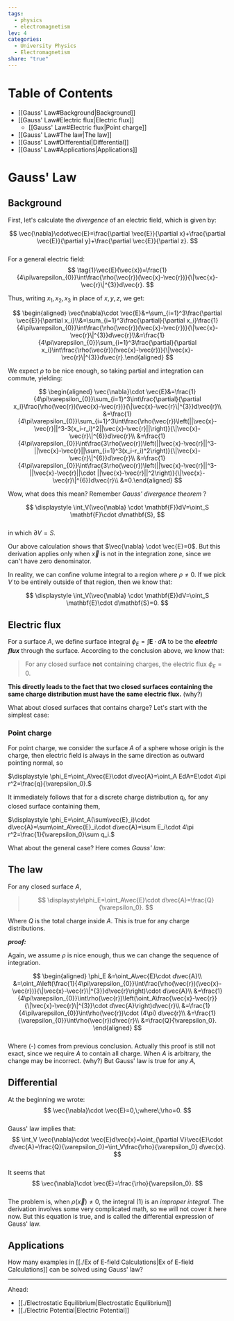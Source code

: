 ```yaml
---  
tags:  
  - physics  
  - electromagnetism  
lev: 4  
categories:  
  - University Physics  
  - Electromagnetism  
share: "true"  
---  
```

  
# Table of Contents  
  
- [[Gauss' Law#Background|Background]]  
- [[Gauss' Law#Electric flux|Electric flux]]  
	- [[Gauss' Law#Electric flux|Point charge]]  
- [[Gauss' Law#The law|The law]]  
- [[Gauss' Law#Differential|Differential]]  
- [[Gauss' Law#Applications|Applications]]  
  
# Gauss' Law  
  
## Background  
  
First, let's calculate the *divergence* of an electric field, which is given by:  
  
$$  
\vec{\nabla}\cdot\vec{E}=\frac{\partial \vec{E}}{\partial x}+\frac{\partial \vec{E}}{\partial y}+\frac{\partial \vec{E}}{\partial z}.  
$$  
For a general electric field:  
$$  
\tag{1}\vec{E}(\vec{x})=\frac{1}{4\pi\varepsilon_{0}}\int\frac{\rho(\vec{r})(\vec{x}-\vec{r})}{\|\vec{x}-\vec{r}\|^{3}}d\vec{r}.  
$$  
  
Thus, writing $x_1,x_2,x_3$ in place of $x,y,z$, we get:  
  
$$  
\begin{aligned} \vec{\nabla}\cdot \vec{E}&=\sum_{i=1}^3\frac{\partial \vec{E}}{\partial x_i}\\&=\sum_{i=1}^3\frac{\partial}{\partial x_i}\frac{1}{4\pi\varepsilon_{0}}\int\frac{\rho(\vec{r})(\vec{x}-\vec{r})}{\|\vec{x}-\vec{r}\|^{3}}d\vec{r}\\&=\frac{1}{4\pi\varepsilon_{0}}\sum_{i=1}^3\frac{\partial}{\partial x_i}\int\frac{\rho(\vec{r})(\vec{x}-\vec{r})}{\|\vec{x}-\vec{r}\|^{3}}d\vec{r}.\end{aligned}  
$$  
  
We expect $\rho$ to be nice enough, so taking partial and integration can commute, yielding:  
  
$$  
\begin{aligned} \vec{\nabla}\cdot \vec{E}&=\frac{1}{4\pi\varepsilon_{0}}\sum_{i=1}^3\int\frac{\partial}{\partial x_i}\frac{\rho(\vec{r})(\vec{x}-\vec{r})}{\|\vec{x}-\vec{r}\|^{3}}d\vec{r}\\ &=\frac{1}{4\pi\varepsilon_{0}}\sum_{i=1}^3\int\frac{\rho(\vec{r})\left(||\vec{x}-\vec{r}||^3-3(x_i-r_i)^2||\vec{x}-\vec{r}||\right)}{\|\vec{x}-\vec{r}\|^{6}}d\vec{r}\\ &=\frac{1}{4\pi\varepsilon_{0}}\int\frac{3\rho(\vec{r})\left(||\vec{x}-\vec{r}||^3-||\vec{x}-\vec{r}||\sum_{i=1}^3(x_i-r_i)^2\right)}{\|\vec{x}-\vec{r}\|^{6}}d\vec{r}\\ &=\frac{1}{4\pi\varepsilon_{0}}\int\frac{3\rho(\vec{r})\left(||\vec{x}-\vec{r}||^3-||\vec{x}-\vec{r}||\cdot ||\vec{x}-\vec{r}||^2\right)}{\|\vec{x}-\vec{r}\|^{6}}d\vec{r}\\ &=0.\end{aligned}  
$$  
  
Wow, what does this mean? Remember *Gauss' divergence theorem* ?   
  
$$  
\displaystyle \int_V(\vec{\nabla} \cdot \mathbf{F})dV=\oint_S \mathbf{F}\cdot d\mathbf{S},  
$$  
in which $\partial V=S$.  
  
Our above calculation shows that $\vec{\nabla} \cdot \vec{E}=0$. But this derivation applies only when $\vec{x}$ is not in the integration zone, since we can't have zero denominator.   
  
In reality, we can confine volume integral to a region where $\rho\ne 0$. If we pick $V$ to be entirely outside of that region, then we know that:  
  
$$  
\displaystyle \int_V(\vec{\nabla} \cdot \mathbf{E})dV=\oint_S \mathbf{E}\cdot d\mathbf{S}=0.  
$$  
  
## Electric flux  
  
For a surface $A$, we define surface integral $\phi_E=\int\mathbf{E}\cdot d\mathbf{A}$ to be the ***electric flux*** through the surface. According to the conclusion above, we know that:  
  
> For any closed surface **not** containing charges, the electric flux $\phi_E=0$.  
  
**This directly leads to the fact that two closed surfaces containing the same charge distribution must have the same electric flux.** (why?)  
  
What about closed surfaces that contains charge? Let's start with the simplest case:  
  
### Point charge  
  
For point charge, we consider the surface $A$ of a sphere whose origin is the charge, then electric field is always in the same direction as outward pointing normal, so  
  
$\displaystyle \phi_E=\oint_A\vec{E}\cdot d\vec{A}=\oint_A EdA=E\cdot 4\pi r^2=\frac{q}{\varepsilon_0}.$  
  
It immediately follows that for a discrete charge distribution $q_i$, for any closed surface containing them,  
  
$\displaystyle \phi_E=\oint_A(\sum\vec{E}_i)\cdot d\vec{A}=\sum\oint_A\vec{E}_i\cdot d\vec{A}=\sum E_i\cdot 4\pi r^2=\frac{1}{\varepsilon_0}\sum q_i.$  
  
What about the general case? Here comes *Gauss' law*:  
  
## The law  
  
For any closed surface $A$,  
  
> $$  
> \displaystyle\phi_E=\oint_A\vec{E}\cdot d\vec{A}=\frac{Q}{\varepsilon_0}.  
> $$  
  
Where $Q$ is the total charge inside $A$. This is true for any charge distributions.  
  
***proof:***  
  
Again, we assume $\rho$ is nice enough, thus we can change the sequence of integration.  
  
$$  
\begin{aligned}  
\phi_E &=\oint_A\vec{E}\cdot d\vec{A}\\   
&=\oint_A\left(\frac{1}{4\pi\varepsilon_{0}}\int\frac{\rho(\vec{r})(\vec{x}-\vec{r})}{\|\vec{x}-\vec{r}\|^{3}}d\vec{r}\right)\cdot d\vec{A}\\   
&=\frac{1}{4\pi\varepsilon_{0}}\int\rho(\vec{r})\left(\oint_A\frac{\vec{x}-\vec{r}}{\|\vec{x}-\vec{r}\|^{3}}\cdot d\vec{A}\right)d\vec{r}\\  
&=\frac{1}{4\pi\varepsilon_{0}}\int\rho(\vec{r})\cdot (4\pi) d\vec{r}\\  
&=\frac{1}{\varepsilon_{0}}\int\rho(\vec{r})d\vec{r}\\  
&=\frac{Q}{\varepsilon_0}.  
\end{aligned}  
$$  
Where $(\text{-})$ comes from previous conclusion. Actually this proof is still not exact, since we require $A$ to contain all charge. When $A$ is arbitrary, the change may be incorrect. (why?) But Gauss' law is true for any $A$,   
  
## Differential  
  
At the beginning we wrote:  
$$  
\vec{\nabla}\cdot \vec{E}=0,\;where\;\rho=0.  
$$  
Gauss' law implies that:  
$$  
\int_V \vec{\nabla}\cdot \vec{E}d\vec{x}=\oint_{\partial V}\vec{E}\cdot d\vec{A}=\frac{Q}{\varepsilon_0}=\int_V\frac{\rho}{\varepsilon_0} d\vec{x}.  
$$  
It seems that  
$$  
\vec{\nabla}\cdot \vec{E}=\frac{\rho}{\varepsilon_0}.  
$$  
The problem is, when $\rho(\vec{x})\ne 0$, the integral $(1)$ is an *improper integral*. The derivation involves some very complicated math, so we will not cover it here now. But this equation is true, and is called the differential expression of Gauss' law.  
  
## Applications  
  
How many examples in [[./Ex of E-field Calculations|Ex of E-field Calculations]] can be solved using Gauss' law?  
  
---  
Ahead:  
- [[./Electrostatic Equilibrium|Electrostatic Equilibrium]]  
- [[./Electric Potential|Electric Potential]]  
